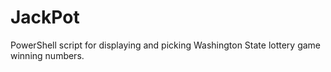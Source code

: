 # JackPot
PowerShell script for displaying and picking Washington State lottery game winning numbers.
